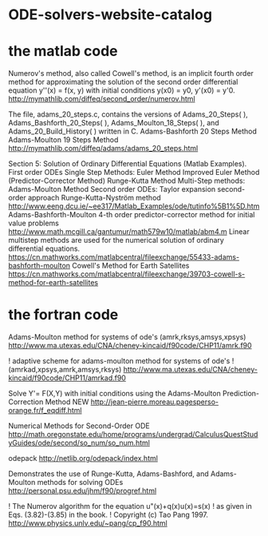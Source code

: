 # ODE-solvers-website-catalog

# the matlab code

Numerov's method, also called Cowell's method, is an implicit fourth order method for approximating the solution of the second order differential equation y''(x) = f(x, y) with initial conditions y(x0) = y0, y'(x0) = y'0. 
http://mymathlib.com/diffeq/second_order/numerov.html

The file, adams_20_steps.c, contains the versions of Adams_20_Steps( ), Adams_Bashforth_20_Steps( ), Adams_Moulton_18_Steps( ), and Adams_20_Build_History( ) written in C.
Adams-Bashforth 20 Steps Method
Adams-Moulton 19 Steps Method
http://mymathlib.com/diffeq/adams/adams_20_steps.html

Section 5: Solution of Ordinary Differential Equations (Matlab Examples).
First order ODEs 
Single Step Methods: Euler Method 
Improved Euler Method (Predictor-Corrector Method) 
Runge-Kutta Method 
Multi-Step methods: Adams-Moulton Method 
Second order ODEs: Taylor expansion second-order approach 
Runge-Kutta-Nyström method
http://www.eeng.dcu.ie/~ee317/Matlab_Examples/ode/tutinfo%5B1%5D.htm
Adams-Bashforth-Moulton 4-th order predictor-corrector method for initial value problems
http://www.math.mcgill.ca/gantumur/math579w10/matlab/abm4.m
Linear multistep methods are used for the numerical solution of ordinary differential equations. 
https://cn.mathworks.com/matlabcentral/fileexchange/55433-adams-bashforth-moulton
Cowell's Method for Earth Satellites
https://cn.mathworks.com/matlabcentral/fileexchange/39703-cowell-s-method-for-earth-satellites
    
# the fortran code

Adams-Moulton method for systems of ode's (amrk,rksys,amsys,xpsys)
http://www.ma.utexas.edu/CNA/cheney-kincaid/f90code/CHP11/amrk.f90


! adaptive scheme for adams-moulton method for systems of ode's
!  (amrkad,xpsys,amrk,amsys,rksys)
http://www.ma.utexas.edu/CNA/cheney-kincaid/f90code/CHP11/amrkad.f90

Solve Y'= F(X,Y) with initial conditions using the Adams-Moulton Prediction-Correction Method NEW
http://jean-pierre.moreau.pagesperso-orange.fr/f_eqdiff.html

Numerical Methods for Second-Order ODE
http://math.oregonstate.edu/home/programs/undergrad/CalculusQuestStudyGuides/ode/second/so_num/so_num.html

odepack
http://netlib.org/odepack/index.html

Demonstrates the use of Runge-Kutta, Adams-Bashford, and Adams-Moulton methods for solving ODEs
http://personal.psu.edu/jhm/f90/progref.html


! The Numerov algorithm for the equation u"(x)+q(x)u(x)=s(x)
! as given in Eqs. (3.82)-(3.85) in the book.
! Copyright (c) Tao Pang 1997.
http://www.physics.unlv.edu/~pang/cp_f90.html





